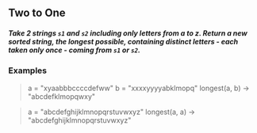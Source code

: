 ## Two to One
##### Take 2 strings `s1` and `s2` including only letters from a to z. Return a new sorted string, the longest possible, containing distinct letters - each taken only once - coming from `s1` or `s2`.

### Examples
> a = "xyaabbbccccdefww"
> b = "xxxxyyyyabklmopq"
> longest(a, b) -> "abcdefklmopqwxy"

 >a = "abcdefghijklmnopqrstuvwxyz"
 >longest(a, a) -> "abcdefghijklmnopqrstuvwxyz" 